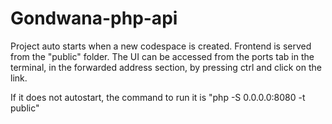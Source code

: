 # Gondwana-php-api

Project auto starts when a new codespace is created.
Frontend is served from the "public" folder.
The UI can be accessed from the ports tab in the terminal, in the forwarded address section, by pressing ctrl and click on the link.

If it does not autostart, the command to run it is "php -S 0.0.0.0:8080 -t public"
